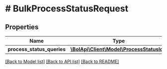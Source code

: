 # # BulkProcessStatusRequest

## Properties

Name | Type | Description | Notes
------------ | ------------- | ------------- | -------------
**process_status_queries** | [**\BolApi\Client\Model\ProcessStatusId[]**](ProcessStatusId.md) |  |

[[Back to Model list]](../../README.md#models) [[Back to API list]](../../README.md#endpoints) [[Back to README]](../../README.md)
